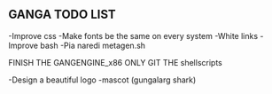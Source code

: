 ## GANGA TODO LIST

-Improve css
-Make fonts be the same on every system
-White links
-Improve bash
-Pia naredi metagen.sh

FINISH THE GANGENGINE_x86
ONLY GIT THE shellscripts

-Design a beautiful logo
-mascot (gungalarg shark)

